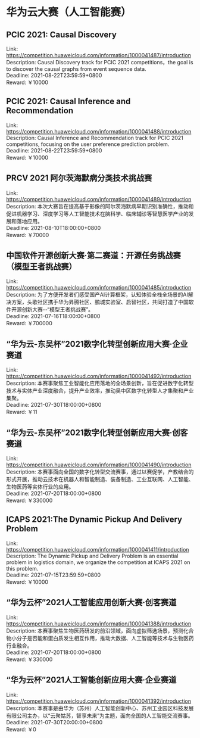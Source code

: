 # 华为云大赛（人工智能赛）



## PCIC 2021: Causal Discovery

Link: https://competition.huaweicloud.com/information/1000041487/introduction  
Description: Causal Discovery track for PCIC 2021 competitions，the goal is to discover the causal graphs from event sequence data.  
Deadline: 2021-08-22T23:59:59+0800  
Reward: ￥10000  


## PCIC 2021: Causal Inference and Recommendation 

Link: https://competition.huaweicloud.com/information/1000041488/introduction  
Description: Causal Inference and Recommendation track for PCIC 2021 competitions, focusing on the user preference prediction problem.   
Deadline: 2021-08-22T23:59:59+0800  
Reward: ￥10000  


## PRCV 2021 阿尔茨海默病分类技术挑战赛

Link: https://competition.huaweicloud.com/information/1000041489/introduction  
Description: 本次大赛旨在提高基于影像的阿尔茨海默病早期识别准确性，推动和促进机器学习、深度学习等人工智能技术在脑科学、临床辅诊等智慧医学产业的发展和落地应用。  
Deadline: 2021-08-10T18:00:00+0800  
Reward: ￥70000  


## 中国软件开源创新大赛·第二赛道：开源任务挑战赛（模型王者挑战赛）

Link: https://competition.huaweicloud.com/information/1000041485/introduction  
Description: 为了方便开发者们感受国产AI计算框架，认知体验全栈全场景的AI解决方案，头歌社区携手华为昇腾社区、鹏城实验室、启智社区，共同打造了中国软件开源创新大赛--“模型王者挑战赛”。  
Deadline: 2021-07-16T18:00:00+0800  
Reward: ￥700000  


## “华为云-东吴杯”2021数字化转型创新应用大赛·企业赛道

Link: https://competition.huaweicloud.com/information/1000041492/introduction  
Description: 本赛事聚焦工业智能化应用落地的全场景创新，旨在促进数字化转型技术与实体产业深度融合，提升产业效率，推动吴中区数字化转型人才集聚和产业集聚。  
Deadline: 2021-07-30T18:00:00+0800  
Reward: ￥11  


## “华为云-东吴杯”2021数字化转型创新应用大赛·创客赛道

Link: https://competition.huaweicloud.com/information/1000041490/introduction  
Description: 本赛事面向全国的数字化转型交流赛事，通过以赛促学，产教结合的形式开展，推动云技术在机器人和智能制造、装备制造、工业互联网、人工智能、生物医药等实体行业的应用。  
Deadline: 2021-07-20T18:00:00+0800  
Reward: ￥330000  


## ICAPS 2021:The Dynamic Pickup And Delivery Problem

Link: https://competition.huaweicloud.com/information/1000041411/introduction  
Description: The Dynamic Pickup and Delivery Problem is an essential problem in logistics domain, we organize the competition at ICAPS 2021 on this problem.   
Deadline: 2021-07-15T23:59:59+0800  
Reward: ￥10000  


## “华为云杯”2021人工智能应用创新大赛·创客赛道

Link: https://competition.huaweicloud.com/information/1000041388/introduction  
Description: 本赛事聚焦生物医药研发的前沿领域，面向虚拟筛选场景，预测化合物小分子是否能和蛋白质发生相互作用，推动大数据、人工智能等技术与生物医药行业融合。  
Deadline: 2021-07-20T18:00:00+0800  
Reward: ￥330000  


## “华为云杯”2021人工智能创新应用大赛·企业赛道

Link: https://competition.huaweicloud.com/information/1000041392/introduction  
Description: 本赛事是由华为（苏州）人工智能创新中心、苏州工业园区科技发展有限公司主办，以“云聚姑苏，智享未来”为主题，面向全国的人工智能交流赛事。  
Deadline: 2021-07-30T20:00:00+0800  
Reward: ￥0  

